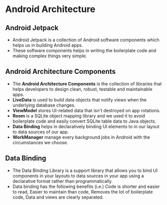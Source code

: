 # Android Architecture

## Android Jetpack

-	Android Jetpack is a collection of Android software components which helps us in building Android apps.
-	These software components helps in writing the boilerplate code and making complex things very simple.

## Android Architecture Components

-	The __Android Architecture Components__ is the collection of libraries that helps developers to design clean, robust, testable and maintainable apps. 
- __LiveData__ is used to build data objects that notify views when the underlying database changes.
-	__ViewModel__ stores UI-related data that isn't destroyed on app rotations.
-	__Room__ is a SQLite object mapping library and we used it to avoid boilerplate code and easily convert SQLite table data to Java objects. 
-	__Data Binding__ helps in declaratively binding UI elements to in our layout to data sources of our app.
-	__WorkManager__ manage every background jobs in Android with the circumstances we choose.

## Data Binding

- The Data Binding Library is a support library that allows you to bind UI components in your layouts to data sources in your app using a declarative format rather than             programmatically.
- Data binding has the following benefits (i.e.) Code is shorter and easier to read, Easier to maintain than code, Removes the lot of boilerplate code, Data and views are clearly   separated.
